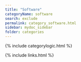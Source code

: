 ```yaml
---
title: "Software"
categoryName: software
search: exclude
permalink: category_software.html
sidebar: mydoc_sidebar
folder: categories
---
```

{% include categorylogic.html %}

{% include links.html %}
